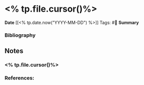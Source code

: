 # <% tp.file.cursor()%>
**Date**  [[<% tp.date.now("YYYY-MM-DD") %>]] 
Tags: #🌱
**Summary** 

### Bibliography

## Notes

### <% tp.file.cursor()%>
### References:

